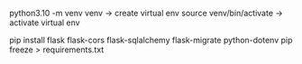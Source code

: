 python3.10 -m venv venv -> create virtual env
source venv/bin/activate -> activate virtual env

pip install flask flask-cors flask-sqlalchemy flask-migrate python-dotenv
pip freeze > requirements.txt